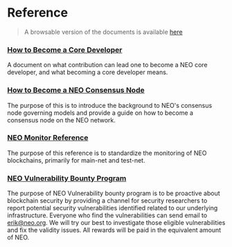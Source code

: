 # Reference

> A browsable version of the documents is available [here](https://neo-ngd.github.io/reference)

### [How to Become a Core Developer](Becoming_Core_Dev/How-to-Become-A-NEO-Core-Developer-V1.2.md)

A document on what contribution can lead one to become a NEO core developer, and what becoming a core developer means. 

### [How to Become a NEO Consensus Node](How-To-Become-NEO-Consensus-Node.md)

The purpose of this is to introduce the background to NEO's consensus node governing models and provide a guide on how to become a consensus node on the NEO network. 

### [NEO Monitor Reference](NEOMonitorReference_v1.3.md)

The purpose of this reference is to standardize the monitoring of NEO blockchains, primarily for main-net and test-net. 

### [NEO Vulnerability Bounty Program](NEO%20Vulnerability%20Bounty%20Program/NEO-Vulnerability-Bounty-Program.md)

The purpose of NEO Vulnerability bounty program is to be proactive about blockchain security by providing a channel for security researchers to report potential security vulnerabilities identified related to our underlying infrastructure. Everyone who find the vulnerabilities can send email to erik@neo.org. We will try our best to investigate those eligible vulnerabilities and fix the validity issues. All rewards will be paid in the equivalent amount of NEO.

